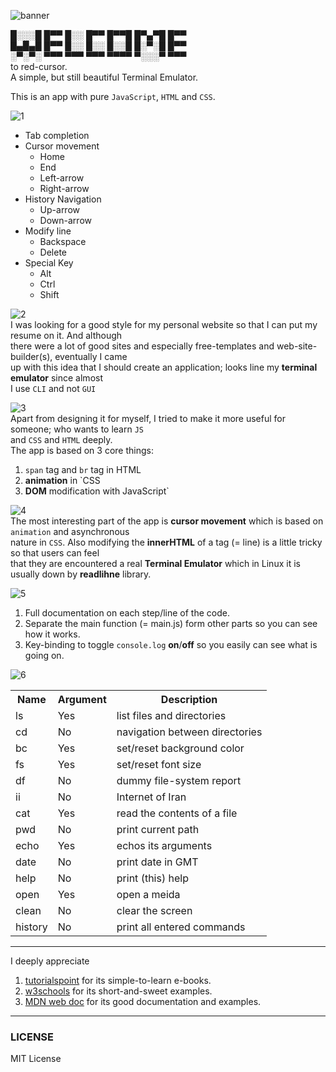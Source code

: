 ![banner](https://github.com/k-five/red-cursor/blob/master/pngs/banner.gif)  
  
█░░░█ █▀▀ █░░ █▀▀ █▀▀█ █▀▄▀█ █▀▀  
█▄█▄█ █▀▀ █░░ █░░ █░░█ █░▀░█ █▀▀  
░▀░▀░ ▀▀▀ ▀▀▀ ▀▀▀ ▀▀▀▀ ▀░░░▀ ▀▀▀  
to red-cursor.  
A simple, but still beautiful Terminal Emulator.  

This is an app with pure `JavaScript`, `HTML` and `CSS`.  


![1](https://github.com/k-five/red-cursor/blob/master/pngs/red-cursor.1.png)  
 - Tab completion  
 - Cursor movement  
   - Home  
   - End  
   - Left-arrow  
   - Right-arrow  
 - History Navigation  
   - Up-arrow  
   - Down-arrow  
 - Modify line  
   - Backspace  
   - Delete  
 - Special Key  
   - Alt  
   - Ctrl  
   - Shift  


![2](https://github.com/k-five/red-cursor/blob/master/pngs/red-cursor.2.png)  
I was looking for a good style for my personal website so that I can put my resume on it. And although  
there were a lot of good sites and especially free-templates and web-site-builder(s), eventually I came  
up with this idea that I should create an application; looks line my **terminal emulator** since almost  
I use `CLI` and not `GUI`  


![3](https://github.com/k-five/red-cursor/blob/master/pngs/red-cursor.3.png)  
Apart from designing it for myself, I tried to make it more useful for someone; who wants to learn `JS`  
and `CSS` and `HTML` deeply.  
The app is based on 3 core things:  
 1. `span` tag and `br` tag in HTML  
 2. **animation** in `CSS  
 3. **DOM** modification with JavaScript`  


![4](https://github.com/k-five/red-cursor/blob/master/pngs/red-cursor.4.png)  
The most interesting part of the app is **cursor movement** which is based on `animation` and asynchronous  
nature in `CSS`. Also modifying the **innerHTML** of a tag (= line) is a little tricky so that users can feel  
that they are encountered a real **Terminal Emulator** which in Linux it is usually down by **readlihne** library.  


![5](https://github.com/k-five/red-cursor/blob/master/pngs/red-cursor.5.png)  
 1. Full documentation on each step/line of the code.  
 2. Separate the main function (= main.js) form other parts so you can see how it works.  
 3. Key-binding to toggle `console.log` **on**/**off** so you easily can see what is going on.  


![6](https://github.com/k-five/red-cursor/blob/master/pngs/red-cursor.6.png)  

<table>
    <tr>
      <th>Name</th>
      <th>Argument</th>
      <th>Description</th>
    </tr>
    <tr>
      <td>ls</td>
      <td>Yes</td>
      <td>list files and directories</td>
    </tr>
    <tr>
      <td>cd</td>
      <td>No</td>
      <td>navigation between directories</td>
    </tr>
    <tr>
      <td>bc</td>
      <td>Yes</td>
      <td>set/reset background color</td>
    </tr>
    <tr>
      <td>fs</td>
      <td>Yes</td>
      <td>set/reset font size</td>
    </tr>
    <tr>
      <td>df</td>
      <td>No</td>
      <td>dummy file-system report</td>
    </tr>
    <tr>
      <td>ii</td>
      <td>No</td>
      <td>Internet of Iran</td>
    </tr>
    <tr>
      <td>cat</td>
      <td>Yes</td>
      <td>read the contents of a file</td>
    </tr>
    <tr>
      <td>pwd</td>
      <td>No</td>
      <td>print current path</td>
    </tr>
    <tr>
      <td>echo</td>
      <td>Yes</td>
      <td>echos its arguments</td>
    </tr>
    <tr>
      <td>date</td>
      <td>No</td>
      <td>print date in GMT</td>
    </tr>
    <tr>
      <td>help</td>
      <td>No</td>
      <td>print (this) help</td>
    </tr>
    <tr>
      <td>open</td>
      <td>Yes</td>
      <td>open a meida</td>
    </tr>
    <tr>
      <td>clean</td>
      <td>No</td>
      <td>clear the screen</td>
    </tr>
    <tr>
      <td>history</td>
      <td>No</td>
      <td>print all entered commands</td>
    </tr>
</table>

<hr>

I deeply appreciate  
 1. [tutorialspoint](https://www.tutorialspoint.com/) for its simple-to-learn e-books.  
 2. [w3schools](https://www.w3schools.com/) for its short-and-sweet examples.  
 3. [MDN web doc](https://developer.mozilla.org/en-US/) for its good documentation and examples.  

<hr>


### LICENSE  
MIT License  

